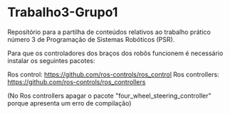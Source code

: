 # Trabalho3-Grupo1
Repositório para a partilha de conteúdos relativos ao trabalho prático número 3 de Programação de Sistemas Robóticos (PSR).

Para que os controladores dos braços dos robôs funcionem é necessário instalar os seguintes pacotes:

Ros control: https://github.com/ros-controls/ros_control
Ros controllers: https://github.com/ros-controls/ros_controllers

(No Ros controllers apagar o pacote "four_wheel_steering_controller" porque apresenta um erro de compilação)



